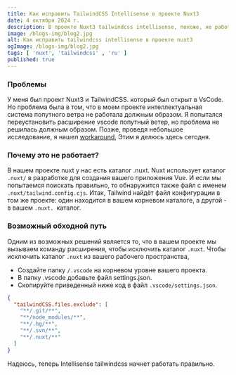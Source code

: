 ```yaml
---
title: Как исправить TailwindCSS Intellisense в проекте Nuxt3
date: 4 октября 2024 г.
description: В проекте Nuxt3 tailwindcss intellisense, похоже, не работает должным образом. В этом блоге я поделюсь обходным решением этой проблемы.
image: /blogs-img/blog2.jpg
alt: Как исправить tailwindcss intellisense в проекте nuxt3
ogImage: /blogs-img/blog2.jpg
tags: [ 'nuxt', 'tailwindcss' , 'ru' ]
published: true
---
```


### Проблемы

У меня был проект Nuxt3 и TailwindCSS. который был открыт в VsCode. Но проблема была в том, что в моем проекте
интеллектуальная система попутного ветра не работала должным образом. Я попытался переустановить расширение vscode
попутный ветер, но проблема не решилась должным образом. Позже, проведя небольшое исследование, я
нашел [workaround](https://github.com/tailwindlabs/tailwindcss-intellisense/issues/663#issuecomment-1316788128), Этим я
делюсь здесь сегодня.

### Почему это не работает?

В нашем проекте nuxt у нас есть каталог .nuxt. Nuxt использует каталог `.nuxt/` в разработке для создания вашего
приложения Vue. И если мы попытаемся поискать правильно, то обнаружится также файл с именем `.nuxt/tailwind.config.cjs`.
Итак, Tailwind найдёт файл конфигурации в том же проекте: один находится в вашем корневом каталоге, а другой - в вашем
`.nuxt. `каталог.

### Возможный обходной путь

Одним из возможных решений является то, что в вашем проекте мы вызываем команду расширения, чтобы исключить каталог
`.nuxt`. Чтобы исключить каталог `.nuxt` из вашего рабочего пространства,

- Создайте папку `/.vscode` на корневом уровне вашего проекта.
- В папку .vscode добавьте файл settings.json.
- Скопируйте приведенный ниже код в файл `.vscode/settings.json`.

```json
{
  "tailwindCSS.files.exclude": [
    "**/.git/**",
    "**/node_modules/**",
    "**/.hg/**",
    "**/.svn/**",
    "**/.nuxt/**"
  ]
}
```

Надеюсь, теперь Intellisense tailwindcss начнет работать правильно.
